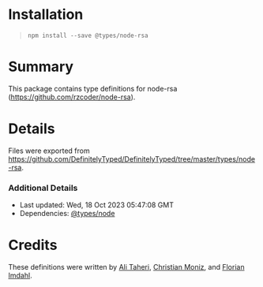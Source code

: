# Installation
> `npm install --save @types/node-rsa`

# Summary
This package contains type definitions for node-rsa (https://github.com/rzcoder/node-rsa).

# Details
Files were exported from https://github.com/DefinitelyTyped/DefinitelyTyped/tree/master/types/node-rsa.

### Additional Details
 * Last updated: Wed, 18 Oct 2023 05:47:08 GMT
 * Dependencies: [@types/node](https://npmjs.com/package/@types/node)

# Credits
These definitions were written by [Ali Taheri](https://github.com/alitaheri), [Christian Moniz](https://github.com/xm), and [Florian Imdahl](https://github.com/ffflorian).
